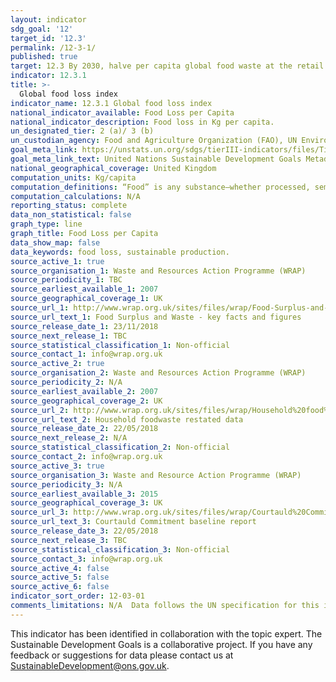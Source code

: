 ```yaml
---
layout: indicator
sdg_goal: '12'
target_id: '12.3'
permalink: /12-3-1/
published: true
target: 12.3 By 2030, halve per capita global food waste at the retail and consumer levels and reduce food losses along production and supply chains, including post-harvest losses
indicator: 12.3.1
title: >-
  Global food loss index
indicator_name: 12.3.1 Global food loss index
national_indicator_available: Food Loss per Capita 
national_indicator_description: Food loss in Kg per capita. 
un_designated_tier: 2 (a)/ 3 (b)
un_custodian_agency: Food and Agriculture Organization (FAO), UN Environment (UNEP)
goal_meta_link: https://unstats.un.org/sdgs/tierIII-indicators/files/Tier3-12-03-01.pdf
goal_meta_link_text: United Nations Sustainable Development Goals Metadata (PDF 4.0 MB)
national_geographical_coverage: United Kingdom
computation_units: Kg/capita 
computation_definitions: “Food” is any substance—whether processed, semi-processed, or raw—that is intended for human consumption. “Inedible parts” are components associated with a food that, in a particular food supply chain, are not intended to be consumed by humans.
computation_calculations: N/A 
reporting_status: complete 
data_non_statistical: false
graph_type: line
graph_title: Food Loss per Capita 
data_show_map: false
data_keywords: food loss, sustainable production. 
source_active_1: true
source_organisation_1: Waste and Resources Action Programme (WRAP)
source_periodicity_1: TBC
source_earliest_available_1: 2007
source_geographical_coverage_1: UK
source_url_1: http://www.wrap.org.uk/sites/files/wrap/Food-Surplus-and-Waste-UK-Key-Facts-23-11-18.pdf
source_url_text_1: Food Surplus and Waste - key facts and figures 
source_release_date_1: 23/11/2018
source_next_release_1: TBC
source_statistical_classification_1: Non-official
source_contact_1: info@wrap.org.uk 
source_active_2: true
source_organisation_2: Waste and Resources Action Programme (WRAP)
source_periodicity_2: N/A
source_earliest_available_2: 2007
source_geographical_coverage_2: UK
source_url_2: http://www.wrap.org.uk/sites/files/wrap/Household%20food%20waste%20restated%20data%202007-2015%20FINAL.pdf
source_url_text_2: Household foodwaste restated data 
source_release_date_2: 22/05/2018
source_next_release_2: N/A
source_statistical_classification_2: Non-official 
source_contact_2: info@wrap.org.uk 
source_active_3: true
source_organisation_3: Waste and Resource Action Programme (WRAP)
source_periodicity_3: N/A
source_earliest_available_3: 2015
source_geographical_coverage_3: UK
source_url_3: http://www.wrap.org.uk/sites/files/wrap/Courtauld%20Commitment%202025%20-%20baseline%20report%20for%202015.pdf
source_url_text_3: Courtauld Commitment baseline report 
source_release_date_3: 22/05/2018
source_next_release_3: TBC
source_statistical_classification_3: Non-official 
source_contact_3: info@wrap.org.uk 
source_active_4: false
source_active_5: false
source_active_6: false
indicator_sort_order: 12-03-01
comments_limitations: N/A  Data follows the UN specification for this indicator. This indicator has not been identified in collaboration with topic experts.
---
```

This indicator has been identified in collaboration with the topic expert. The Sustainable Development Goals is a collaborative project. If you have any feedback or suggestions for data please contact us at SustainableDevelopment@ons.gov.uk.